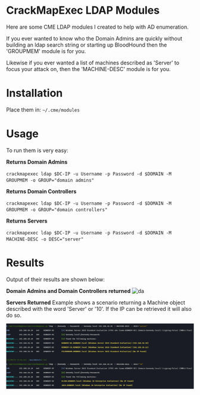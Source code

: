 # CrackMapExec LDAP Modules
Here are some CME LDAP modules I created to help with AD enumeration. 

If you ever wanted to know who the Domain Admins are quickly without building an ldap search string or starting up BloodHound then the 'GROUPMEM' module is for you. 

Likewise if you ever wanted a list of machines described as 'Server' to focus your attack on, then the 'MACHINE-DESC' module is for you. 

# Installation

Place them in: `~/.cme/modules`

# Usage

To run them is very easy:

**Returns Domain Admins**

`crackmapexec ldap $DC-IP -u Username -p Password -d $DOMAIN -M GROUPMEM -o GROUP="domain admins"`

**Returns Domain Controllers**

`crackmapexec ldap $DC-IP -u Username -p Password -d $DOMAIN -M GROUPMEM -o GROUP="domain controllers"`

**Returns Servers**

`crackmapexec ldap $DC-IP -u Username -p Password -d $DOMAIN -M MACHINE-DESC -o DESC="server"`

# Results

Output of their results are shown below:

**Domain Admins and Domain Controllers returned**
<img alt="da" src="/images/GROUPMEM.jpg"/>


**Servers Returned** 
Example shows a scenario returning a Machine object described with the word 'Server' or '10'. If the IP can be retrieved it will also do so.

<img alt="da" src="/images/MACHINE-DESC.jpg"/>
